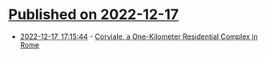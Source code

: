 # [Published on 2022-12-17](index.md)

* [2022-12-17, 17:15:44](https://news.ycombinator.com/item?id=34029784) - [Corviale, a One-Kilometer Residential Complex in Rome](https://www.archdaily.com/956906/corviale-a-one-kilometer-residential-complex-in-rome)
